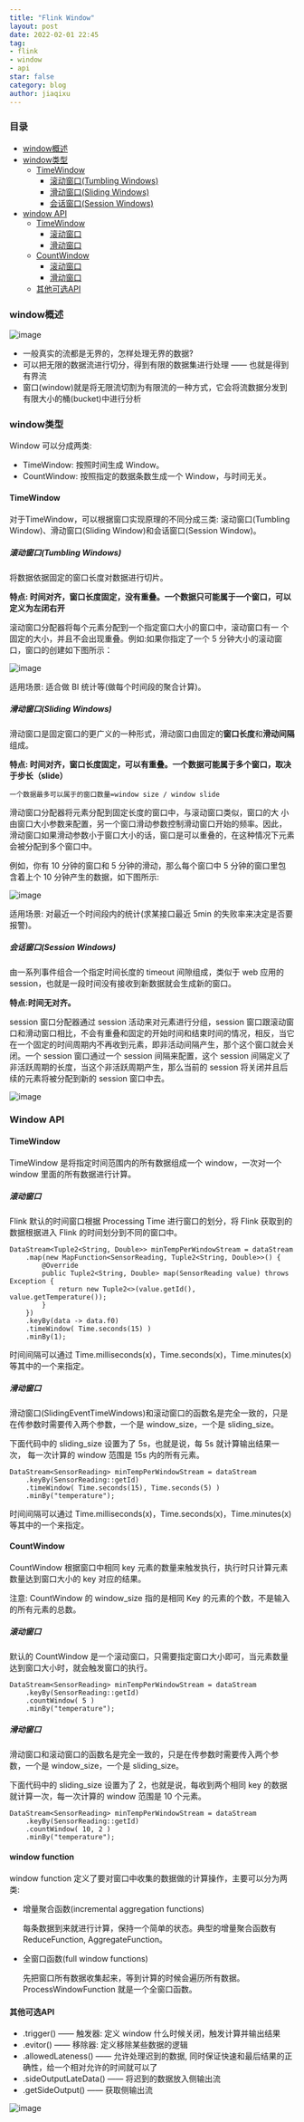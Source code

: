 ```yaml
---
title: "Flink Window"
layout: post
date: 2022-02-01 22:45
tag:
- flink
- window
- api
star: false
category: blog
author: jiaqixu
---
```


### 目录

- [window概述](#window概述)
- [window类型](#window类型)
	- [TimeWindow](#timewindow)
		- [滚动窗口(Tumbling Windows)](#滚动窗口(tumbling-windows))
		- [滑动窗口(Sliding Windows)](#滑动窗口(sliding-windows))
		- [会话窗口(Session Windows)](#会话窗口(session-windows))
- [window API](#window-api)
	- [TimeWindow](#timewindow)
		- [滚动窗口](#滚动窗口)
		- [滑动窗口](#滑动窗口)
	- [CountWindow](#countwindow)
		- [滚动窗口](#滚动窗口)
		- [滑动窗口](#滑动窗口)
	- [其他可选API](#其他可选API)
	


### window概述

![image](/assets/images/blog/flink/stream.png)

* 一般真实的流都是无界的，怎样处理无界的数据?
*  可以把无限的数据流进行切分，得到有限的数据集进行处理 —— 也就是得到有界流
*  窗口(window)就是将无限流切割为有限流的一种方式，它会将流数据分发到有限大小的桶(bucket)中进行分析

### window类型
Window 可以分成两类:

* TimeWindow: 按照时间生成 Window。
* CountWindow: 按照指定的数据条数生成一个 Window，与时间无关。

#### TimeWindow 
对于TimeWindow，可以根据窗口实现原理的不同分成三类: 滚动窗口(Tumbling Window)、滑动窗口(Sliding Window)和会话窗口(Session Window)。

##### 滚动窗口(Tumbling Windows)
将数据依据固定的窗口长度对数据进行切片。

**特点: 时间对齐，窗口长度固定，没有重叠。一个数据只可能属于一个窗口，可以定义为左闭右开**

滚动窗口分配器将每个元素分配到一个指定窗口大小的窗口中，滚动窗口有一 个固定的大小，并且不会出现重叠。例如:如果你指定了一个 5 分钟大小的滚动窗 口，窗口的创建如下图所示：

![image](/assets/images/blog/flink/tumbling-window.png)

适用场景: 适合做 BI 统计等(做每个时间段的聚合计算)。

##### 滑动窗口(Sliding Windows)

滑动窗口是固定窗口的更广义的一种形式，滑动窗口由固定的**窗口长度**和**滑动间隔**组成。

**特点: 时间对齐，窗口长度固定，可以有重叠。一个数据可能属于多个窗口，取决于步长（slide）**

`一个数据最多可以属于的窗口数量=window size / window slide`

滑动窗口分配器将元素分配到固定长度的窗口中，与滚动窗口类似，窗口的大 小由窗口大小参数来配置，另一个窗口滑动参数控制滑动窗口开始的频率。因此， 滑动窗口如果滑动参数小于窗口大小的话，窗口是可以重叠的，在这种情况下元素 会被分配到多个窗口中。

例如，你有 10 分钟的窗口和 5 分钟的滑动，那么每个窗口中 5 分钟的窗口里包 含着上个 10 分钟产生的数据，如下图所示:

![image](/assets/images/blog/flink/sliding-window.png)

适用场景: 对最近一个时间段内的统计(求某接口最近 5min 的失败率来决定是否要报警)。

##### 会话窗口(Session Windows)
由一系列事件组合一个指定时间长度的 timeout 间隙组成，类似于 web 应用的session，也就是一段时间没有接收到新数据就会生成新的窗口。

**特点:时间无对齐。**

session 窗口分配器通过 session 活动来对元素进行分组，session 窗口跟滚动窗口和滑动窗口相比，不会有重叠和固定的开始时间和结束时间的情况，相反，当它 在一个固定的时间周期内不再收到元素，即非活动间隔产生，那个这个窗口就会关闭。一个 session 窗口通过一个 session 间隔来配置，这个 session 间隔定义了非活跃周期的长度，当这个非活跃周期产生，那么当前的 session 将关闭并且后续的元素将被分配到新的 session 窗口中去。

![image](/assets/images/blog/flink/session-window.png)



### Window API

#### TimeWindow

TimeWindow 是将指定时间范围内的所有数据组成一个 window，一次对一个 window 里面的所有数据进行计算。

##### 滚动窗口
Flink 默认的时间窗口根据 Processing Time 进行窗口的划分，将 Flink 获取到的数据根据进入 Flink 的时间划分到不同的窗口中。

```
DataStream<Tuple2<String, Double>> minTempPerWindowStream = dataStream
	.map(new MapFunction<SensorReading, Tuple2<String, Double>>() {
		@Override
		public Tuple2<String, Double> map(SensorReading value) throws
Exception {
			return new Tuple2<>(value.getId(), value.getTemperature());
		}
	})
	.keyBy(data -> data.f0)
	.timeWindow( Time.seconds(15) )
	.minBy(1);
```

时间间隔可以通过 Time.milliseconds(x)，Time.seconds(x)，Time.minutes(x)等其中的一个来指定。

##### 滑动窗口

滑动窗口(SlidingEventTimeWindows)和滚动窗口的函数名是完全一致的，只是在传参数时需要传入两个参数，一个是 window_size，一个是 sliding_size。

下面代码中的 sliding_size 设置为了 5s，也就是说，每 5s 就计算输出结果一次， 每一次计算的 window 范围是 15s 内的所有元素。

```
DataStream<SensorReading> minTempPerWindowStream = dataStream
	.keyBy(SensorReading::getId)
	.timeWindow( Time.seconds(15), Time.seconds(5) )
	.minBy("temperature");
```

时间间隔可以通过 Time.milliseconds(x)，Time.seconds(x)，Time.minutes(x)等其中的一个来指定。

#### CountWindow

CountWindow 根据窗口中相同 key 元素的数量来触发执行，执行时只计算元素数量达到窗口大小的 key 对应的结果。

注意: CountWindow 的 window_size 指的是相同 Key 的元素的个数，不是输入的所有元素的总数。

##### 滚动窗口

默认的 CountWindow 是一个滚动窗口，只需要指定窗口大小即可，当元素数量达到窗口大小时，就会触发窗口的执行。

```
DataStream<SensorReading> minTempPerWindowStream = dataStream
	.keyBy(SensorReading::getId)
	.countWindow( 5 )
	.minBy("temperature");
```

##### 滑动窗口

滑动窗口和滚动窗口的函数名是完全一致的，只是在传参数时需要传入两个参 数，一个是 window_size，一个是 sliding_size。

下面代码中的 sliding_size 设置为了 2，也就是说，每收到两个相同 key 的数据 就计算一次，每一次计算的 window 范围是 10 个元素。

```
DataStream<SensorReading> minTempPerWindowStream = dataStream
	.keyBy(SensorReading::getId)
	.countWindow( 10, 2 )
	.minBy("temperature");
```


#### window function

window function 定义了要对窗口中收集的数据做的计算操作，主要可以分为两类:

* 增量聚合函数(incremental aggregation functions)
	
	每条数据到来就进行计算，保持一个简单的状态。典型的增量聚合函数有 ReduceFunction, AggregateFunction。
	
* 全窗口函数(full window functions)

	先把窗口所有数据收集起来，等到计算的时候会遍历所有数据。 ProcessWindowFunction 就是一个全窗口函数。
	
#### 其他可选API
*  .trigger() —— 触发器: 定义 window 什么时候关闭，触发计算并输出结果
*  .evitor() —— 移除器: 定义移除某些数据的逻辑
*  .allowedLateness() —— 允许处理迟到的数据, 同时保证快速和最后结果的正确性，给一个相对允许的时间就可以了
*  .sideOutputLateData() —— 将迟到的数据放入侧输出流 
*  .getSideOutput() —— 获取侧输出流

![image](/assets/images/blog/flink/window-api.png)


